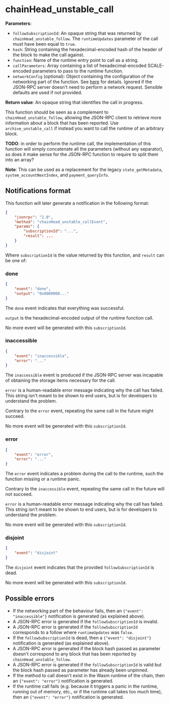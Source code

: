 # chainHead_unstable_call

**Parameters**:

- `followSubscriptionId`: An opaque string that was returned by `chainHead_unstable_follow`. The `runtimeUpdates` parameter of the call must have been equal to `true`.
- `hash`: String containing the hexadecimal-encoded hash of the header of the block to make the call against.
- `function`: Name of the runtime entry point to call as a string.
- `callParameters`: Array containing a list of hexadecimal-encoded SCALE-encoded parameters to pass to the runtime function.
- `networkConfig` (optional): Object containing the configuration of the networking part of the function. See [here](./introduction.md) for details. Ignored if the JSON-RPC server doesn't need to perform a network request. Sensible defaults are used if not provided.

**Return value**: An opaque string that identifies the call in progress.

This function should be seen as a complement to `chainHead_unstable_follow`, allowing the JSON-RPC client to retrieve more information about a block that has been reported. Use `archive_unstable_call` if instead you want to call the runtime of an arbitrary block.

**TODO**: in order to perform the runtime call, the implementation of this function will simply concatenate all the parameters (without any separator), so does it make sense for the JSON-RPC function to require to split them into an array?

**Note**: This can be used as a replacement for the legacy `state_getMetadata`, `system_accountNextIndex`, and `payment_queryInfo`.

## Notifications format

This function will later generate a notification in the following format:

```json
{
    "jsonrpc": "2.0",
    "method": "chainHead_unstable_callEvent",
    "params": {
        "subscriptionId": "...",
        "result": ...
    }
}
```

Where `subscriptionId` is the value returned by this function, and `result` can be one of:

### done

```json
{
    "event": "done",
    "output": "0x0000000..."
}
```

The `done` event indicates that everything was successful.

`output` is the hexadecimal-encoded output of the runtime function call.

No more event will be generated with this `subscriptionId`.

### inaccessible

```json
{
    "event": "inaccessible",
    "error": "..."
}
```

The `inaccessible` event is produced if the JSON-RPC server was incapable of obtaining the storage items necessary for the call.

`error` is a human-readable error message indicating why the call has failed. This string isn't meant to be shown to end users, but is for developers to understand the problem.

Contrary to the `error` event, repeating the same call in the future might succeed.

No more event will be generated with this `subscriptionId`.

### error

```json
{
    "event": "error",
    "error": "..."
}
```

The `error` event indicates a problem during the call to the runtime, such the function missing or a runtime panic.

Contrary to the `inaccessible` event, repeating the same call in the future will not succeed.

`error` is a human-readable error message indicating why the call has failed. This string isn't meant to be shown to end users, but is for developers to understand the problem.

No more event will be generated with this `subscriptionId`.

### disjoint

```json
{
    "event": "disjoint"
}
```

The `disjoint` event indicates that the provided `followSubscriptionId` is dead.

No more event will be generated with this `subscriptionId`.

## Possible errors

- If the networking part of the behaviour fails, then an `{"event": "inaccessible"}` notification is generated (as explained above).
- A JSON-RPC error is generated if the `followSubscriptionId` is invalid.
- A JSON-RPC error is generated if the `followSubscriptionId` corresponds to a follow where `runtimeUpdates` was `̀false`.
- If the `followSubscriptionId` is dead, then a `{"event": "disjoint"}` notification is generated (as explained above).
- A JSON-RPC error is generated if the block hash passed as parameter doesn't correspond to any block that has been reported by `chainHead_unstable_follow`.
- A JSON-RPC error is generated if the `followSubscriptionId` is valid but the block hash passed as parameter has already been unpinned.
- If the method to call doesn't exist in the Wasm runtime of the chain, then an `{"event": "error"}` notification is generated.
- If the runtime call fails (e.g. because it triggers a panic in the runtime, running out of memory, etc., or if the runtime call takes too much time), then an `{"event": "error"}` notification is generated.
